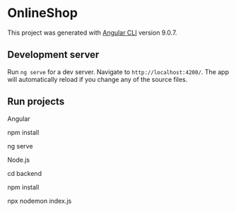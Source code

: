# OnlineShop

This project was generated with [Angular CLI](https://github.com/angular/angular-cli) version 9.0.7.

## Development server

Run `ng serve` for a dev server. Navigate to `http://localhost:4200/`. The app will automatically reload if you change any of the source files.

## Run projects

Angular

npm install

ng serve

Node.js

cd backend

npm install

npx nodemon index.js
